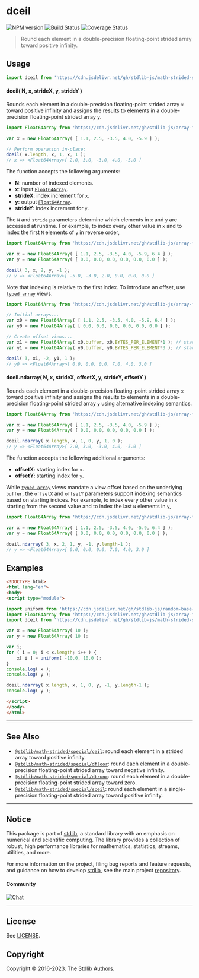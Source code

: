 <!--

@license Apache-2.0

Copyright (c) 2020 The Stdlib Authors.

Licensed under the Apache License, Version 2.0 (the "License");
you may not use this file except in compliance with the License.
You may obtain a copy of the License at

   http://www.apache.org/licenses/LICENSE-2.0

Unless required by applicable law or agreed to in writing, software
distributed under the License is distributed on an "AS IS" BASIS,
WITHOUT WARRANTIES OR CONDITIONS OF ANY KIND, either express or implied.
See the License for the specific language governing permissions and
limitations under the License.

-->

# dceil

[![NPM version][npm-image]][npm-url] [![Build Status][test-image]][test-url] [![Coverage Status][coverage-image]][coverage-url] <!-- [![dependencies][dependencies-image]][dependencies-url] -->

> Round each element in a double-precision floating-point strided array toward positive infinity.

<section class="intro">

</section>

<!-- /.intro -->



<section class="usage">

## Usage

```javascript
import dceil from 'https://cdn.jsdelivr.net/gh/stdlib-js/math-strided-special-dceil@esm/index.mjs';
```

#### dceil( N, x, strideX, y, strideY )

Rounds each element in a double-precision floating-point strided array `x` toward positive infinity and assigns the results to elements in a double-precision floating-point strided array `y`.

```javascript
import Float64Array from 'https://cdn.jsdelivr.net/gh/stdlib-js/array-float64@esm/index.mjs';

var x = new Float64Array( [ 1.1, 2.5, -3.5, 4.0, -5.9 ] );

// Perform operation in-place:
dceil( x.length, x, 1, x, 1 );
// x => <Float64Array>[ 2.0, 3.0, -3.0, 4.0, -5.0 ]
```

The function accepts the following arguments:

-   **N**: number of indexed elements.
-   **x**: input [`Float64Array`][@stdlib/array/float64].
-   **strideX**: index increment for `x`.
-   **y**: output [`Float64Array`][@stdlib/array/float64].
-   **strideY**: index increment for `y`.

The `N` and `stride` parameters determine which elements in `x` and `y` are accessed at runtime. For example, to index every other value in `x` and to index the first `N` elements of `y` in reverse order,

```javascript
import Float64Array from 'https://cdn.jsdelivr.net/gh/stdlib-js/array-float64@esm/index.mjs';

var x = new Float64Array( [ 1.1, 2.5, -3.5, 4.0, -5.9, 6.4 ] );
var y = new Float64Array( [ 0.0, 0.0, 0.0, 0.0, 0.0, 0.0 ] );

dceil( 3, x, 2, y, -1 );
// y => <Float64Array>[ -5.0, -3.0, 2.0, 0.0, 0.0, 0.0 ]
```

Note that indexing is relative to the first index. To introduce an offset, use [`typed array`][@stdlib/array/float64] views.

```javascript
import Float64Array from 'https://cdn.jsdelivr.net/gh/stdlib-js/array-float64@esm/index.mjs';

// Initial arrays...
var x0 = new Float64Array( [ 1.1, 2.5, -3.5, 4.0, -5.9, 6.4 ] );
var y0 = new Float64Array( [ 0.0, 0.0, 0.0, 0.0, 0.0, 0.0 ] );

// Create offset views...
var x1 = new Float64Array( x0.buffer, x0.BYTES_PER_ELEMENT*1 ); // start at 2nd element
var y1 = new Float64Array( y0.buffer, y0.BYTES_PER_ELEMENT*3 ); // start at 4th element

dceil( 3, x1, -2, y1, 1 );
// y0 => <Float64Array>[ 0.0, 0.0, 0.0, 7.0, 4.0, 3.0 ]
```

#### dceil.ndarray( N, x, strideX, offsetX, y, strideY, offsetY )

Rounds each element in a double-precision floating-point strided array `x` toward positive infinity and assigns the results to elements in a double-precision floating-point strided array `y` using alternative indexing semantics.

```javascript
import Float64Array from 'https://cdn.jsdelivr.net/gh/stdlib-js/array-float64@esm/index.mjs';

var x = new Float64Array( [ 1.1, 2.5, -3.5, 4.0, -5.9 ] );
var y = new Float64Array( [ 0.0, 0.0, 0.0, 0.0, 0.0 ] );

dceil.ndarray( x.length, x, 1, 0, y, 1, 0 );
// y => <Float64Array>[ 2.0, 3.0, -3.0, 4.0, -5.0 ]
```

The function accepts the following additional arguments:

-   **offsetX**: starting index for `x`.
-   **offsetY**: starting index for `y`.

While [`typed array`][@stdlib/array/float64] views mandate a view offset based on the underlying `buffer`, the `offsetX` and `offsetY` parameters support indexing semantics based on starting indices. For example, to index every other value in `x` starting from the second value and to index the last `N` elements in `y`,

```javascript
import Float64Array from 'https://cdn.jsdelivr.net/gh/stdlib-js/array-float64@esm/index.mjs';

var x = new Float64Array( [ 1.1, 2.5, -3.5, 4.0, -5.9, 6.4 ] );
var y = new Float64Array( [ 0.0, 0.0, 0.0, 0.0, 0.0, 0.0 ] );

dceil.ndarray( 3, x, 2, 1, y, -1, y.length-1 );
// y => <Float64Array>[ 0.0, 0.0, 0.0, 7.0, 4.0, 3.0 ]
```

</section>

<!-- /.usage -->

<section class="notes">

</section>

<!-- /.notes -->

<section class="examples">

## Examples

<!-- eslint no-undef: "error" -->

```html
<!DOCTYPE html>
<html lang="en">
<body>
<script type="module">

import uniform from 'https://cdn.jsdelivr.net/gh/stdlib-js/random-base-uniform@esm/index.mjs';
import Float64Array from 'https://cdn.jsdelivr.net/gh/stdlib-js/array-float64@esm/index.mjs';
import dceil from 'https://cdn.jsdelivr.net/gh/stdlib-js/math-strided-special-dceil@esm/index.mjs';

var x = new Float64Array( 10 );
var y = new Float64Array( 10 );

var i;
for ( i = 0; i < x.length; i++ ) {
    x[ i ] = uniform( -10.0, 10.0 );
}
console.log( x );
console.log( y );

dceil.ndarray( x.length, x, 1, 0, y, -1, y.length-1 );
console.log( y );

</script>
</body>
</html>
```

</section>

<!-- /.examples -->

<!-- C interface documentation. -->



<!-- Section for related `stdlib` packages. Do not manually edit this section, as it is automatically populated. -->

<section class="related">

* * *

## See Also

-   <span class="package-name">[`@stdlib/math-strided/special/ceil`][@stdlib/math/strided/special/ceil]</span><span class="delimiter">: </span><span class="description">round each element in a strided array toward positive infinity.</span>
-   <span class="package-name">[`@stdlib/math-strided/special/dfloor`][@stdlib/math/strided/special/dfloor]</span><span class="delimiter">: </span><span class="description">round each element in a double-precision floating-point strided array toward negative infinity.</span>
-   <span class="package-name">[`@stdlib/math-strided/special/dtrunc`][@stdlib/math/strided/special/dtrunc]</span><span class="delimiter">: </span><span class="description">round each element in a double-precision floating-point strided array toward zero.</span>
-   <span class="package-name">[`@stdlib/math-strided/special/sceil`][@stdlib/math/strided/special/sceil]</span><span class="delimiter">: </span><span class="description">round each element in a single-precision floating-point strided array toward positive infinity.</span>

</section>

<!-- /.related -->

<!-- Section for all links. Make sure to keep an empty line after the `section` element and another before the `/section` close. -->


<section class="main-repo" >

* * *

## Notice

This package is part of [stdlib][stdlib], a standard library with an emphasis on numerical and scientific computing. The library provides a collection of robust, high performance libraries for mathematics, statistics, streams, utilities, and more.

For more information on the project, filing bug reports and feature requests, and guidance on how to develop [stdlib][stdlib], see the main project [repository][stdlib].

#### Community

[![Chat][chat-image]][chat-url]

---

## License

See [LICENSE][stdlib-license].


## Copyright

Copyright &copy; 2016-2023. The Stdlib [Authors][stdlib-authors].

</section>

<!-- /.stdlib -->

<!-- Section for all links. Make sure to keep an empty line after the `section` element and another before the `/section` close. -->

<section class="links">

[npm-image]: http://img.shields.io/npm/v/@stdlib/math-strided-special-dceil.svg
[npm-url]: https://npmjs.org/package/@stdlib/math-strided-special-dceil

[test-image]: https://github.com/stdlib-js/math-strided-special-dceil/actions/workflows/test.yml/badge.svg?branch=main
[test-url]: https://github.com/stdlib-js/math-strided-special-dceil/actions/workflows/test.yml?query=branch:main

[coverage-image]: https://img.shields.io/codecov/c/github/stdlib-js/math-strided-special-dceil/main.svg
[coverage-url]: https://codecov.io/github/stdlib-js/math-strided-special-dceil?branch=main

<!--

[dependencies-image]: https://img.shields.io/david/stdlib-js/math-strided-special-dceil.svg
[dependencies-url]: https://david-dm.org/stdlib-js/math-strided-special-dceil/main

-->

[chat-image]: https://img.shields.io/gitter/room/stdlib-js/stdlib.svg
[chat-url]: https://app.gitter.im/#/room/#stdlib-js_stdlib:gitter.im

[stdlib]: https://github.com/stdlib-js/stdlib

[stdlib-authors]: https://github.com/stdlib-js/stdlib/graphs/contributors

[umd]: https://github.com/umdjs/umd
[es-module]: https://developer.mozilla.org/en-US/docs/Web/JavaScript/Guide/Modules

[deno-url]: https://github.com/stdlib-js/math-strided-special-dceil/tree/deno
[umd-url]: https://github.com/stdlib-js/math-strided-special-dceil/tree/umd
[esm-url]: https://github.com/stdlib-js/math-strided-special-dceil/tree/esm
[branches-url]: https://github.com/stdlib-js/math-strided-special-dceil/blob/main/branches.md

[stdlib-license]: https://raw.githubusercontent.com/stdlib-js/math-strided-special-dceil/main/LICENSE

[@stdlib/array/float64]: https://github.com/stdlib-js/array-float64/tree/esm

<!-- <related-links> -->

[@stdlib/math/strided/special/ceil]: https://github.com/stdlib-js/math-strided-special-ceil/tree/esm

[@stdlib/math/strided/special/dfloor]: https://github.com/stdlib-js/math-strided-special-dfloor/tree/esm

[@stdlib/math/strided/special/dtrunc]: https://github.com/stdlib-js/math-strided-special-dtrunc/tree/esm

[@stdlib/math/strided/special/sceil]: https://github.com/stdlib-js/math-strided-special-sceil/tree/esm

<!-- </related-links> -->

</section>

<!-- /.links -->
